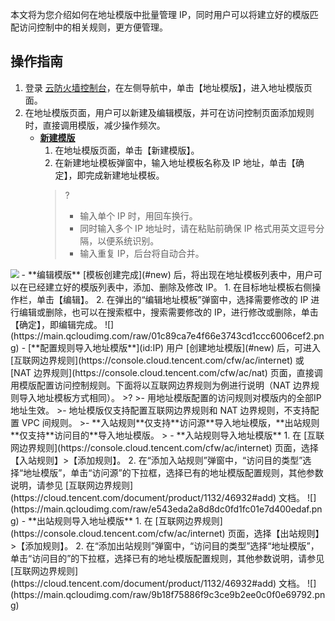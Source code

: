 本文将为您介绍如何在地址模版中批量管理 IP，同时用户可以将建立好的模版匹配访问控制中的相关规则，更方便管理。

## 操作指南

1. 登录 [云防火墙控制台](https://console.cloud.tencent.com/cfw/asset)，在左侧导航中，单击【地址模版】，进入地址模版页面。
2. 在地址模版页面，用户可以新建及编辑模版，并可在访问控制页面添加规则时，直接调用模版，减少操作频次。
	- [**新建模版**](id:new)
		1. 在地址模版页面，单击【新建模版】。
		2. 在新建地址模板弹窗中，输入地址模板名称及 IP 地址，单击【确定】，即完成新建地址模板。
		>?
		>- 输入单个 IP 时，用回车换行。
		>- 同时输入多个 IP 地址时，请在粘贴前确保 IP 格式用英文逗号分隔，以便系统识别。
		>- 输入重复 IP，后台将自动合并。
		>
<img src="https://main.qcloudimg.com/raw/ea9310d9e2577932692b9c2a19b1265c.png" style="zoom:85%;" />
	- **编辑模版**
	[模板创建完成](#new) 后，将出现在地址模板列表中，用户可以在已经建立好的模版列表中，添加、删除及修改 IP。
		1. 在目标地址模板右侧操作栏，单击【编辑】。
		2. 在弹出的“编辑地址模板”弹窗中，选择需要修改的 IP 进行编辑或删除，也可以在搜索框中，搜索需要修改的 IP，进行修改或删除，单击【确定】，即编辑完成。
![](https://main.qcloudimg.com/raw/01c89ca7e4f66e3743cd1ccc6006cef2.png)
	- [**配置规则导入地址模版**](id:IP)
用户 [创建地址模版](#new) 后，可进入 [互联网边界规则](https://console.cloud.tencent.com/cfw/ac/internet) 或 [NAT 边界规则](https://console.cloud.tencent.com/cfw/ac/nat) 页面，直接调用模版配置访问控制规则。下面将以互联网边界规则为例进行说明（NAT 边界规则导入地址模板方式相同）。
>?
>- 用地址模版配置的访问规则对模版内的全部IP地址生效。
>- 地址模版仅支持配置互联网边界规则和 NAT 边界规则，不支持配置 VPC 间规则。
>- **入站规则**仅支持**访问源**导入地址模版，**出站规则**仅支持**访问目的**导入地址模版。
>
   - **入站规则导入地址模版**
		1. 在 [互联网边界规则](https://console.cloud.tencent.com/cfw/ac/internet) 页面，选择【入站规则】>【添加规则】。
		2. 在“添加入站规则”弹窗中，“访问目的类型”选择“地址模版”，单击“访问源”的下拉框，选择已有的地址模版配置规则，其他参数说明，请参见 [互联网边界规则](https://cloud.tencent.com/document/product/1132/46932#add) 文档。
![](https://main.qcloudimg.com/raw/e543eda2a8d8dc0fd1fc01e7d400edaf.png)
   - **出站规则导入地址模版**
		1. 在 [互联网边界规则](https://console.cloud.tencent.com/cfw/ac/internet) 页面，选择【出站规则】>【添加规则】。
		2. 在“添加出站规则”弹窗中，“访问目的类型”选择“地址模版”，单击“访问目的”的下拉框，选择已有的地址模版配置规则，其他参数说明，请参见 [互联网边界规则](https://cloud.tencent.com/document/product/1132/46932#add) 文档。
	![](https://main.qcloudimg.com/raw/9b18f75886f9c3ce9b2ee0c0f0e69792.png)

